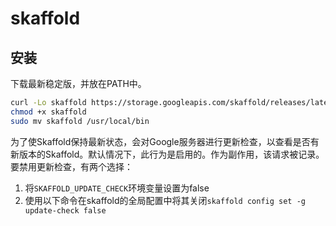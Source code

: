 # skaffold

## 安装

下载最新稳定版，并放在PATH中。

```bash
curl -Lo skaffold https://storage.googleapis.com/skaffold/releases/latest/skaffold-linux-amd64
chmod +x skaffold
sudo mv skaffold /usr/local/bin
```

为了使Skaffold保持最新状态，会对Google服务器进行更新检查，以查看是否有新版本的Skaffold。默认情况下，此行为是启用的。作为副作用，该请求被记录。要禁用更新检查，有两个选择： 

1. 将`SKAFFOLD_UPDATE_CHECK`环境变量设置为false
2. 使用以下命令在skaffold的全局配置中将其关闭`skaffold config set -g update-check false`

